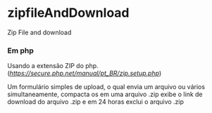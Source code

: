 # zipfileAndDownload
Zip File and download

<p>
<h3>Em php</h3>
Usando a extensão ZIP do php.(<em><a href="https://secure.php.net/manual/pt_BR/zip.setup.php" target="_blank">https://secure.php.net/manual/pt_BR/zip.setup.php</a></em>)

Um formulário simples de upload, o qual envia um arquivo ou vários simultaneamente, compacta os em uma arquivo .zip exibe o link de download do arquivo .zip e em 24 horas exclui o arquivo .zip 
</p>

